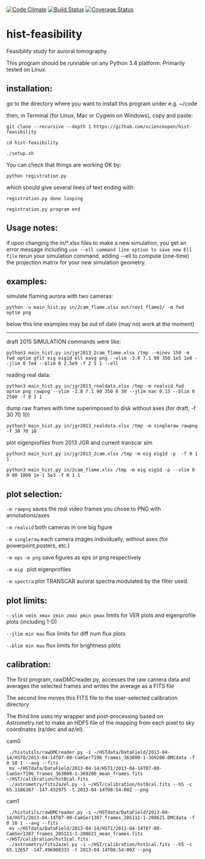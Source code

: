 [![Code Climate](https://codeclimate.com/github/scienceopen/hist-feasibility/badges/gpa.svg)](https://codeclimate.com/github/scienceopen/hist-feasibility)
[![Build Status](https://travis-ci.org/scienceopen/hist-feasibility.svg)](https://travis-ci.org/scienceopen/hist-feasibility)
[![Coverage Status](https://coveralls.io/repos/scienceopen/hist-feasibility/badge.svg?branch=master)](https://coveralls.io/r/scienceopen/hist-feasibility?branch=master)

hist-feasibility
================
Feasibility study for auroral tomography

This program should be runnable on any Python 3.4 platform. Primarily tested on Linux.

installation:
------------
go to the directory where you want to install this program under e.g. ~/code

then, in Terminal (for Linux, Mac or Cygwin on Windows), copy and paste:

    git clone --recursive --depth 1 https://github.com/scienceopen/hist-feasibility

    cd hist-feasibility

    ./setup.sh

You can check that things are working OK by:

    python registration.py

which should give several lines of text ending with:

    registration.py done looping

    registration.py program end


Usage notes:
------------
if upon changing the in/*.xlsx files to make a new simulation, you get an error message
including
``` use --ell command line option to save new Ell file ```
rerun your simulation command, adding --ell to compute (one-time) the projection
matrix for your new simulation geometry.

examples:
---------

simulate flaming aurora with two cameras:

    python -u main_hist.py in/2cam_flame.xlsx out/rev1_flame2/ -m fwd optim png

below this line examples may be out of date (may not work at the moment)

------------

draft 2015 SIMULATION commands were like:
    
    python3 main_hist.py in/jgr2013_2cam_flame.xlsx /tmp --minev 150 -m fwd optim gfit eig eig1d ell eavg png --vlim -3.8 7.1 90 350 1e5 1e8 --jlim 0 7e4 --blim 0 2.5e9 -f 2 5 1 --ell
    
reading real data:

    python3 main_hist.py in/jgr2013_realdata.xlsx /tmp -m realvid fwd optim png rawpng --vlim -3.8 7.1 90 350 0 30 --jlim nan 0.15 --blim 0 2500 -f 0 1 1

dump raw frames with time superimposed to disk without axes (for draft, -f 30 70 10)
    
    python3 main_hist.py in/jgr2013_realdata.xlsx /tmp -m singleraw rawpng -f 30 70 10

plot eigenprofiles from 2013 JGR and current transcar sim
    
    python3 main_hist.py in/jgr2013_2cam.xlsx /tmp -m eig eig1d -p  -f 0 1 1

    python3 main_hist.py in/2cam_flame.xlsx /tmp -m eig eig1d -p --vlim 0 0 90 1000 1e-1 5e3 -f 0 1 1

plot selection:
---------------
```-m rawpng``` saves the real video frames you chose to PNG with annotations/axes

```-m realvid``` both cameras in one big figure

```-m singleraw``` each camera images individually, without axes (for powerpoint,posters, etc.)

```-m eps``` ```-m png``` save figures as eps or png respectively

```-m eig ``` plot eigenprofiles

```-m spectra``` plot TRANSCAR auroral spectra modulated by the filter used.

plot limits:
------------
``` --vlim xmin xmax zmin zmax pmin pmax ```  limits for VER plots and eigenprofile plots (including 1-D)

``` --jlim min max ``` flux limits for diff num flux plots

``` --blim min max ``` flux limits for brightness plots

 calibration:
-------------
The first program, rawDMCreader.py, accesses the raw camera data and averages the selected frames and writes the average as a FITS file

The second line moves this FITS file to the user-selected calibration directory

The third line uses my wrapper and post-processing based on Astrometry.net to make an HDF5 file of the mapping from each pixel to sky coordinates (ra/dec and az/el). 

cam0
```
 ./histutils/rawDMCreader.py -i ~/HSTdata/DataField/2013-04-14/HST0/2013-04-14T07-00-CamSer7196_frames_363000-1-369200.DMCdata -f 0 10 1 --avg --fits
 mv ~/HSTdata/DataField/2013-04-14/HST1/2013-04-14T07-00-CamSer7196_frames_363000-1-369200_mean_frames.fits ~/HST/calibration/hst0cal.fits
 ./astrometry/fits2azel.py -i ~/HST/calibration/hst0cal.fits --h5 -c 65.1186367 -147.432975 -t 2013-04-14T08:54:00Z --png
```

cam1
```
 ./histutils/rawDMCreader.py -i ~/HSTdata/DataField/2013-04-14/HST1/2013-04-14T07-00-CamSer1387_frames_205111-1-208621.DMCdata -f 0 10 1 --avg --fits
 mv ~/HSTdata/DataField/2013-04-14/HST1/2013-04-14T07-00-CamSer1387_frames_205111-1-208621_mean_frames.fits ~/HST/calibration/hst1cal.fits
 ./astrometry/fits2azel.py -i ~/HST/calibration/hst1cal.fits --h5 -c 65.12657 -147.496908333 -t 2013-04-14T08:54:00Z --png
```

